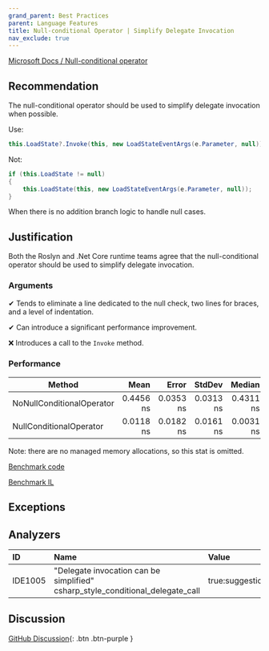 ```yaml
---
grand_parent: Best Practices
parent: Language Features
title: Null-conditional Operator | Simplify Delegate Invocation
nav_exclude: true
---
```


[Microsoft Docs / Null-conditional operator](https://docs.microsoft.com/dotnet/csharp/language-reference/operators/member-access-operators#null-conditional-operators--and-)

## Recommendation

The null-conditional operator should be used to simplify delegate invocation when possible.

Use:

```cs
this.LoadState?.Invoke(this, new LoadStateEventArgs(e.Parameter, null));
```

Not:

```cs
if (this.LoadState != null)
{
    this.LoadState(this, new LoadStateEventArgs(e.Parameter, null));
}
```

When there is no addition branch logic to handle null cases.

## Justification

Both the Roslyn and .Net Core runtime teams agree that the null-conditional operator should be used to simplify delegate invocation.

### Arguments

✔ Tends to eliminate a line dedicated to the null check, two lines for braces, and a level of indentation.

✔ Can introduce a significant performance improvement.

❌ Introduces a call to the `Invoke` method.

### Performance

|                    Method |      Mean |     Error |    StdDev |    Median |
|-------------------------- |----------:|----------:|----------:|----------:|
| NoNullConditionalOperator | 0.4456 ns | 0.0353 ns | 0.0313 ns | 0.4311 ns |
|   NullConditionalOperator | 0.0118 ns | 0.0182 ns | 0.0161 ns | 0.0031 ns |

Note: there are no managed memory allocations, so this stat is omitted.

[Benchmark code](https://github.com/kmgallahan/Style-as-Code/blob/master/Benchmarks/null-conditional_operator_delegate_invocation_benchmark.cs)

[Benchmark IL](https://github.com/kmgallahan/Style-as-Code/blob/master/Benchmarks/null-conditional_operator_delegate_invocation_benchmark_IL)

## Exceptions

## Analyzers

| ID | Name | Value
|:-|:-|:-|
| IDE1005 | "Delegate invocation can be simplified"<br>csharp_style_conditional_delegate_call | true:suggestion |

## Discussion

[GitHub Discussion](https://github.com/kmgallahan/Style-as-Code/issues/6){: .btn .btn-purple }
